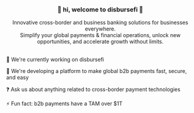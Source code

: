 ### <p align=center>👋 hi, welcome to disbursefi 🚀</p>
<p align=center>Innovative cross-border and business banking solutions for businesses everywhere.
<br>Simplify your global payments & financial operations, unlock new opportunities, and accelerate growth without limits. </p>


  
<br>🔭 We're currently working on disbursefi

🌱 We're developing a platform to make global b2b payments fast, secure, and easy

❓ Ask us about anything related to cross-border payment technologies

⚡ Fun fact: b2b payments have a TAM over $1T
<!--
<!--
**disbursefi/disbursefi** is a ✨ _special_ ✨ repository because its `README.md` (this file) appears on your GitHub profile.
